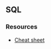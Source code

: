## SQL

### Resources

- [Cheat sheet](http://files.zeroturnaround.com/pdf/zt_sql_cheat_sheet.pdf)


